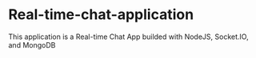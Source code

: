 # Real-time-chat-application

This application is a Real-time Chat App builded with NodeJS, Socket.IO, and MongoDB
